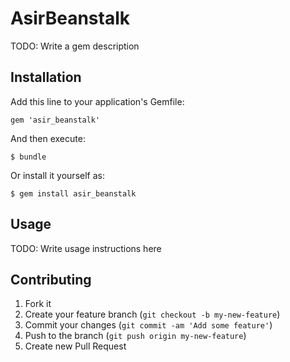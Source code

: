 # AsirBeanstalk

TODO: Write a gem description

## Installation

Add this line to your application's Gemfile:

    gem 'asir_beanstalk'

And then execute:

    $ bundle

Or install it yourself as:

    $ gem install asir_beanstalk

## Usage

TODO: Write usage instructions here

## Contributing

1. Fork it
2. Create your feature branch (`git checkout -b my-new-feature`)
3. Commit your changes (`git commit -am 'Add some feature'`)
4. Push to the branch (`git push origin my-new-feature`)
5. Create new Pull Request
